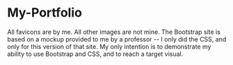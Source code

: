 # My-Portfolio
All favicons are by me. All other images are not mine.
The Bootstrap site is based on a mockup provided to me by a professor -- I only did the CSS, and only for this version
of that site.  My only intention is to demonstrate my ability to use Bootstrap and CSS, and to reach a target visual.
